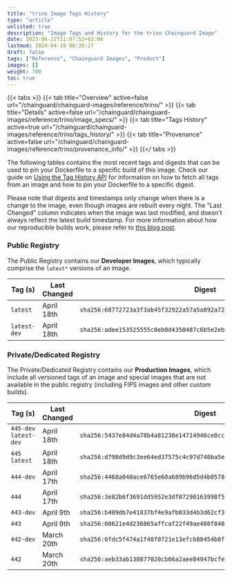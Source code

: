 ```yaml
---
title: "trino Image Tags History"
type: "article"
unlisted: true
description: "Image Tags and History for the trino Chainguard Image"
date: 2023-06-22T11:07:52+02:00
lastmod: 2024-04-19 00:39:27
draft: false
tags: ["Reference", "Chainguard Images", "Product"]
images: []
weight: 700
toc: true
---
```


{{< tabs >}}
{{< tab title="Overview" active=false url="/chainguard/chainguard-images/reference/trino/" >}}
{{< tab title="Details" active=false url="/chainguard/chainguard-images/reference/trino/image_specs/" >}}
{{< tab title="Tags History" active=true url="/chainguard/chainguard-images/reference/trino/tags_history/" >}}
{{< tab title="Provenance" active=false url="/chainguard/chainguard-images/reference/trino/provenance_info/" >}}
{{</ tabs >}}

The following tables contains the most recent tags and digests that can be used to pin your Dockerfile to a specific build of this image. Check our guide on [Using the Tag History API](/chainguard/chainguard-images/using-the-tag-history-api/) for information on how to fetch all tags from an image and how to pin your Dockerfile to a specific digest.

Please note that digests and timestamps only change when there is a change to the image, even though images are rebuilt every night. The "Last Changed" column indicates when the image was last modified, and doesn't always reflect the latest build timestamp. For more information about how our reproducible builds work, please refer to [this blog post](https://www.chainguard.dev/unchained/reproducing-chainguards-reproducible-image-builds).

### Public Registry
The Public Registry contains our **Developer Images**, which typically comprise the `latest*` versions of an image.

| Tag (s)       | Last Changed | Digest                                                                    |
|---------------|--------------|---------------------------------------------------------------------------|
|  `latest`     | April 18th   | `sha256:68772723a3f3ab45f32922a57a5a892a72a61a01f9d432342b2351f0516d0fe7` |
|  `latest-dev` | April 18th   | `sha256:adee153525555c0eb0d4350487c6b5e2eb24e2f59ed5c9e9730969ef5f828572` |


### Private/Dedicated Registry
The Private/Dedicated Registry contains our **Production Images**, which include all versioned tags of an image and special images that are not available in the public registry (including FIPS images and other custom builds).

| Tag (s)                 | Last Changed | Digest                                                                    |
|-------------------------|--------------|---------------------------------------------------------------------------|
|  `445-dev` `latest-dev` | April 18th   | `sha256:5437e84d4a78b4a81238e14714946ce0cccbf0456265d9c8847be2f1157f3523` |
|  `445` `latest`         | April 18th   | `sha256:d798d9d9c3ee64ed37575c4c97d740ba5ef31cf17985242a81fb6a30aa504afd` |
|  `444-dev`              | April 17th   | `sha256:4468a040ace6765e60a689b96d5d4b05784067c991b49b05dfcc24a59fdc260a` |
|  `444`                  | April 17th   | `sha256:3e82b6f3691dd5952e3df87290163998f5a0366a34f91a6a0a177dcc275e411d` |
|  `443-dev`              | April 9th    | `sha256:b409db7e41837bf4e9afb033d4b3d62cf3b50f8e67d6d749bd2700484d43627b` |
|  `443`                  | April 9th    | `sha256:08621e4d236865affcaf22f49ae480f840a3af14c8faab388a9c7caaf04c128e` |
|  `442-dev`              | March 20th   | `sha256:0fdc5f474a1f48f0721e13efcb88454b0fa9209f24d60b3fd8141a8efe0dc0ba` |
|  `442`                  | March 20th   | `sha256:aeb33ab130877020cb66a2aee84947bcfe014bbda97c4244ae5878413d629cdb` |

